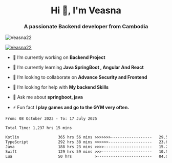 <h1 align="center">Hi 👋, I'm Veasna</h1>
<h3 align="center">A passionate Backend developer from Cambodia</h3>

<p align="left"> <img src="https://komarev.com/ghpvc/?username=Veasna22&label=Profile%20views&color=0e75b6&style=flat" alt="Veasna22" /> </p>

<p align="left"> <a href="https://github.com/ryo-ma/github-profile-trophy"><img src="https://github-profile-trophy.vercel.app/?username=veasna22&theme=dracula" alt="Veasna22" /></a> </p>

- 🔭 I’m currently working on **Backend Project**

- 🌱 I’m currently learning **Java SpringBoot , Angular And React**

- 👯 I’m looking to collaborate on **Advance Security and Frontend**

- 🤝 I’m looking for help with **My backend Skills**

- 💬 Ask me about **springboot, java**

- ⚡ Fun fact **I play games and go to the GYM very often.**

<!--START_SECTION:waka-->

```txt
From: 08 October 2023 - To: 17 July 2025

Total Time: 1,237 hrs 15 mins

Kotlin                 365 hrs 56 mins >>>>>>>------------------   29.58 %
TypeScript             292 hrs 38 mins >>>>>>-------------------   23.65 %
Java                   188 hrs 23 mins >>>>---------------------   15.23 %
Swift                  129 hrs 59 mins >>>----------------------   10.51 %
Lua                    50 hrs          >------------------------   04.04 %
```

<!--END_SECTION:waka-->
